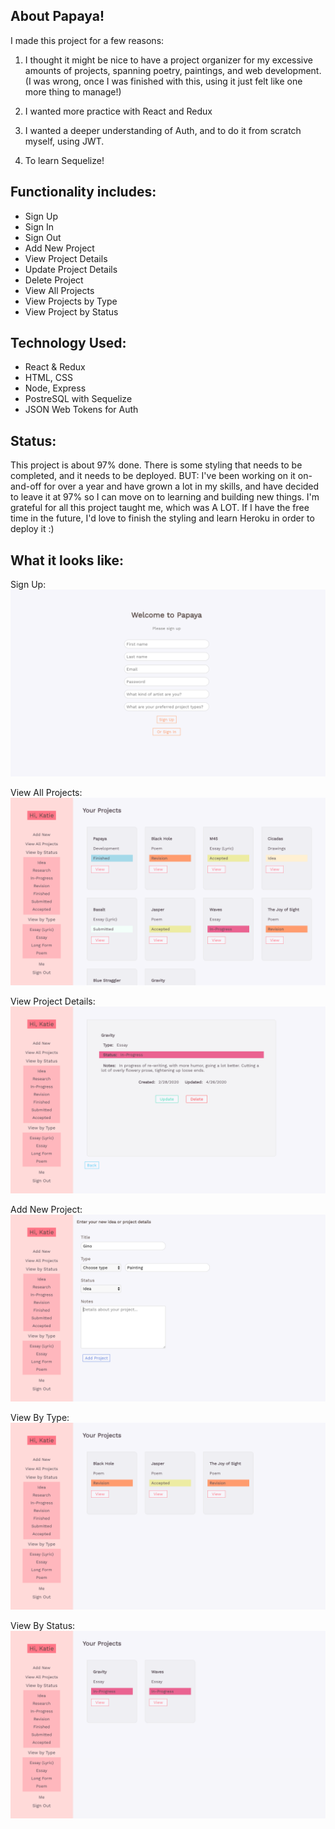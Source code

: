 ## About Papaya!

I made this project for a few reasons:

1. I thought it might be nice to have a project organizer for my excessive amounts of projects, spanning poetry, paintings, and web development. (I was wrong, once I was finished with this, using it just felt like one more thing to manage!)

2. I wanted more practice with React and Redux

3. I wanted a deeper understanding of Auth, and to do it from scratch myself, using JWT.

4. To learn Sequelize!

## Functionality includes:

- Sign Up
- Sign In
- Sign Out
- Add New Project
- View Project Details
- Update Project Details
- Delete Project
- View All Projects
- View Projects by Type
- View Project by Status

## Technology Used:

- React & Redux
- HTML, CSS
- Node, Express
- PostreSQL with Sequelize
- JSON Web Tokens for Auth

## Status:

This project is about 97% done. There is some styling that needs to be completed, and it needs to be deployed. BUT: I've been working on it on-and-off for over a year and have grown a lot in my skills, and have decided to leave it at 97% so I can move on to learning and building new things. I'm grateful for all this project taught me, which was A LOT. If I have the free time in the future, I'd love to finish the styling and learn Heroku in order to deploy it :)

## What it looks like:

Sign Up:
![paypaya image](screenshots/signup.png)

View All Projects:
![paypaya image](screenshots/view-all.png)

View Project Details:
![paypaya image](screenshots/details.png)

Add New Project:
![paypaya image](screenshots/add-new.png)

View By Type:
![paypaya image](screenshots/by-type.png)

View By Status:
![paypaya image](screenshots/by-status.png)
